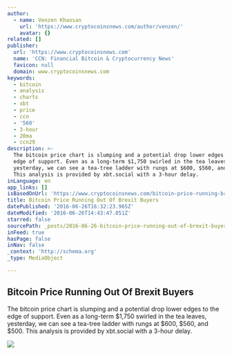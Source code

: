 ```yaml
---
author:
  - name: Venzen Khaosan
    url: 'https://www.cryptocoinsnews.com/author/venzen/'
    avatar: {}
related: []
publisher:
  url: 'https://www.cryptocoinsnews.com'
  name: 'CCN: Financial Bitcoin & Cryptocurrency News'
  favicon: null
  domain: www.cryptocoinsnews.com
keywords:
  - bitcoin
  - analysis
  - charts
  - xbt
  - price
  - ccn
  - '560'
  - 3-hour
  - 20ma
  - ccn29
description: >-
  The bitcoin price chart is slumping and a potential drop lower edges to the
  edge of support. Even as a long-term $1,750 swirled in the tea leaves,
  yesterday, we can see a tea-tree ladder with rungs at $600, $560, and $500.
  This analysis is provided by xbt.social with a 3-hour delay.
inLanguage: en
app_links: []
isBasedOnUrl: 'https://www.cryptocoinsnews.com/bitcoin-price-running-brexit-buyers/'
title: Bitcoin Price Running Out Of Brexit Buyers
datePublished: '2016-06-26T16:32:23.965Z'
dateModified: '2016-06-26T14:43:47.851Z'
starred: false
sourcePath: _posts/2016-06-26-bitcoin-price-running-out-of-brexit-buyers.md
inFeed: true
hasPage: false
inNav: false
_context: 'http://schema.org'
_type: MediaObject

---
```

<article style=""><h1>Bitcoin Price Running Out Of Brexit Buyers</h1><p>The bitcoin price chart is slumping and a potential drop lower edges to the edge of support. Even as a long-term $1,750 swirled in the tea leaves, yesterday, we can see a tea-tree ladder with rungs at $600, $560, and $500. This analysis is provided by xbt.social with a 3-hour delay.</p><img src="https://www.cryptocoinsnews.com/wp-content/uploads/2015/10/London-buses.jpg" /></article>